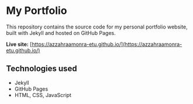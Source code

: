 # My Portfolio

This repository contains the source code for my personal portfolio website, built with Jekyll and hosted on GitHub Pages.

**Live site:** [https://azzahraamonra-etu.github.io/](https://azzahraamonra-etu.github.io/)

## Technologies used
- Jekyll
- GitHub Pages
- HTML, CSS, JavaScript